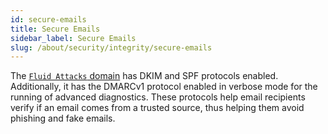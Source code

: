 ```yaml
---
id: secure-emails
title: Secure Emails
sidebar_label: Secure Emails
slug: /about/security/integrity/secure-emails
---
```


The [`Fluid Attacks` domain](https://fluidattacks.com/)
has DKIM and SPF protocols enabled.
Additionally,
it has the DMARCv1 protocol enabled
in verbose mode
for the running of advanced diagnostics.
These protocols help email recipients
verify if an email comes from a trusted source,
thus helping them avoid phishing
and fake emails.
